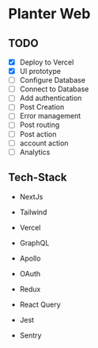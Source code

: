 # Planter Web

## TODO

- [x] Deploy to Vercel
- [x] UI prototype
- [ ] Configure Database
- [ ] Connect to Database
- [ ] Add authentication
- [ ] Post Creation
- [ ] Error management
- [ ] Post routing
- [ ] Post action
- [ ] account action
- [ ] Analytics

## Tech-Stack

- NextJs
- Tailwind

- Vercel
- GraphQL
- Apollo
- OAuth
- Redux
- React Query
- Jest
- Sentry
